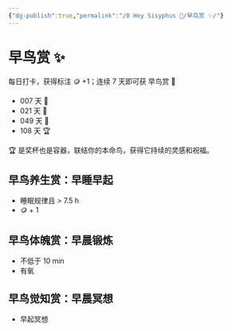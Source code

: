 ```yaml
---
{"dg-publish":true,"permalink":"/0 Hey Sisyphus 🤚/早鸟赏 ✨/"}
---
```


# 早鸟赏 ✨

每日打卡，获得标注 🪙 +1；连续 7 天即可获 早鸟赏 🥉

- 007 天 🥉
- 021 天 🥈
- 049 天 🥇
- 108 天 🏆

🏆 是奖杯也是容器，联结你的本命鸟，获得它持续的灵感和祝福。

## 早鸟养生赏：早睡早起

- 睡眠规律且 > 7.5 h
- 🪙 + 1

## 早鸟体魄赏：早晨锻炼

- 不低于 10 min 
- 有氧

## 早鸟觉知赏：早晨冥想

- 早起冥想